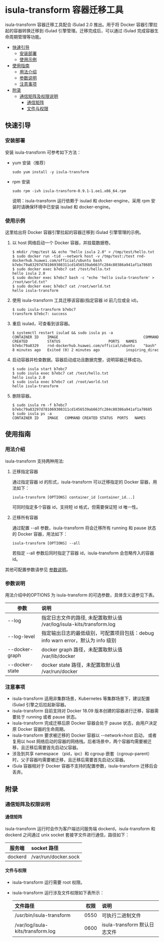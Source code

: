 # isula-transform 容器迁移工具

isula-transform 容器迁移工具配合 iSulad 2.0 推出。用于将 Docker 容器引擎拉起的容器转换迁移到 iSulad 引擎管理。迁移完成后，可以通过 iSulad 完成容器生命周期管理等功能。

<!-- TOC -->

* [快速引导](#快速引导)
    * [安装部署](#安装部署)
    * [使用示例](#使用示例)
* [使用指南](#使用指南)
    * [用法介绍](#用法介绍)
    * [参数说明](#参数说明)
    * [注意事项](#注意事项)
* [附录](#附录)
    * [通信矩阵及权限说明](#通信矩阵及权限说明)
        * [通信矩阵](#通信矩阵)
        * [文件与权限](#文件与权限)

<!-- /TOC -->

## 快速引导

### 安装部署

安装 isula-transform 可参考如下方法：

- yum 安装（推荐）

  ``` shell
  sudo yum install -y isula-transform
  ```

* rpm 安装

  ``` shell
  sudo rpm -ivh isula-transform-0.9.1-1.oe1.x86_64.rpm
  ```

  说明：isula-transform 运行依赖于 isulad 和 docker-engine，采用 rpm 安装时请确保环境中已安装 isulad 和 docker-engine。


### 使用示例

这里给出将 Docker 容器引擎拉起的容器迁移到 iSulad 引擎管理的示例。

1. 以 host 网络启动一个 Docker 容器，并挂载数据卷。

    ``` shell
    $ mkdir /tmp/test && echo "hello isula 2.0" > /tmp/test/hello.txt
    $ sudo docker run -tid --network host -v /tmp/test:/test rnd-dockerhub.huawei.com/official/ubuntu bash
    b7ebc79a83297d781069308311cd1456539ab663fc284c80386a941af1a78685
    $ sudo docker exec b7ebc7 cat /test/hello.txt
    hello isula 2.0
    $ sudo docker exec b7ebc7 bash -c "echo 'hello isula-transform' > /root/world.txt"
    $ sudo docker exec b7ebc7 cat /root/world.txt
    hello isula-transform
    ```

2. 使用 isula-transform 工具迁移该容器(指定容器 id 前几位或全 id)。

    ``` shell
    $ sudo isula-transform b7ebc7
    transform b7ebc7: success
    ```

3. 重启 isulad，可查看到该容器。

    ``` shell
    $ systemctl restart isulad && sudo isula ps -a
    CONTAINER ID    IMAGE                                       COMMAND CREATED         STATUS                      PORTS   NAMES
    b7ebc79a8329    rnd-dockerhub.huawei.com/official/ubuntu    "bash"  8 minutes ago   Exited (0) 2 minutes ago            inspiring_dirac
    ```

4. 启动容器并检查数据。容器启动成功且数据完整，说明容器迁移成功。

    ``` shell
    $ sudo isula start b7ebc7
    $ sudo isula exec b7ebc7 cat /test/hello.txt
    hello isula 2.0
    $ sudo isula exec b7ebc7 cat /root/world.txt
    hello isula-transform
    ```

5. 删除容器。

    ``` shell
    $ sudo isula rm -f b7ebc7
    b7ebc79a83297d781069308311cd1456539ab663fc284c80386a941af1a78685
    $ sudo isula ps -a
    CONTAINER ID    IMAGE   COMMAND CREATED STATUS  PORTS   NAMES
    ```

## 使用指南

### 用法介绍

isula-transform 支持两种用法:

1. 迁移指定容器

    通过指定容器 id 的形式，isula-transform 可以迁移指定的 Docker 容器，用法如下：

    ``` shell
    isula-transform [OPTIONS] container_id [container_id...]
    ```

    可同时指定多个容器 id，支持短 id 格式，但需要保证短 id 唯一性。

2. 迁移所有容器

    通过配置 --all 参数，isula-transform 将会迁移所有 running 和 pause 状态的 Docker 容器，用法如下：

    ``` shell
    isula-transform [OPTIONS] --all 
    ```

    若指定 --all 参数后同时指定了容器 id，isula-transform 会忽略传入的容器 id。

其他可配置参数请参见 [参数说明](#参数说明)。

### 参数说明

用法介绍中的OPTIONS 为 isula-transform 的可选参数，具体含义请参见下表。

| 参数           | 说明                                                         |
| -------------- | :----------------------------------------------------------- |
| --log          | 指定日志文件的路径, 未配置取默认值 /var/log/isula-kits/transform.log                                           |
| --log-level    | 指定输出日志的最低级别，可配置项目包括：debug info warn error，默认为 info 级别 |
| --docker-graph | docker graph 路径，未配置取默认值 /var/lib/docker            |
| --docker-state | docker state 路径，未配置取默认值 /var/run/docker            |


### 注意事项

- isula-transform 适用非集群场景，Kubernetes 等集群场景下，建议配置 iSulad 引擎之后拉起新容器。
- isula-transform 目前支持对 Docker 18.09 版本创建的容器进行迁移，容器需要处于 running 或者 pause 状态。
- isula-transform 完成迁移后原 Docker 容器会处于 pause 状态，由用户决定原 Docker 容器的生命周期。
- isula-transform 要求被迁移的 Docker 容器以 --network=host 启动， 或者复用以 host 网络启动的容器的网络栈。后者场景中，两个容器均需要被迁移，且迁移后需要首先启动父容器。
- 涉及到共享 namespace （pid，ipc）和 cgroup 嵌套（cgroup-parent）时，父子容器均需要被迁移，且迁移后需要首先启动父容器。
- iSula 容器相对于 Docker 容器不支持的配置参数，isula-transform 迁移后会丢弃。

## 附录

### 通信矩阵及权限说明

#### 通信矩阵

isula-transform 运行时会作为客户端访问服务端 dockerd，isula-transform 和 dockerd 之间通过 unix socket 套接字文件进行通信，路径如下：

|服务端|socket 路径|
|---|:---|
|dockerd|/var/run/docker.sock|

#### 文件与权限

- isula-transform 运行需要 root 权限。
- isula-transform 运行涉及文件权限如下表所示：

    |文件路径|权限|说明|
    |:---|---|:---|
    |/usr/bin/isula-transform|0550|可执行二进制文件|
    |/var/log/isula-kits/transform.log|0600|isula-transform 默认日志文件|
